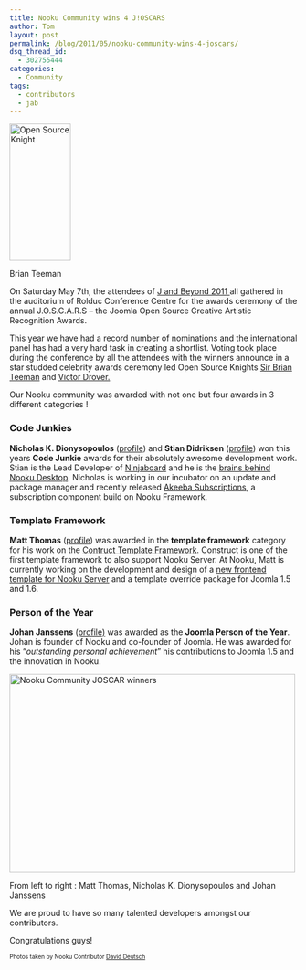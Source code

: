 ```yaml
---
title: Nooku Community wins 4 J!OSCARS
author: Tom
layout: post
permalink: /blog/2011/05/nooku-community-wins-4-joscars/
dsq_thread_id:
  - 302755444
categories:
  - Community
tags:
  - contributors
  - jab
---
```

<div class="wp-caption alignright" style="width: 117px">
  <a title="Open Source Knight by Nooku, on Flickr" href="http://www.flickr.com/photos/nooku/5715372117/"><img class="   " src="http://farm3.static.flickr.com/2211/5715372117_2eddb75d31_m.jpg" alt="Open Source Knight" width="107" height="240" /></a><p class="wp-caption-text">
    Brian Teeman
  </p>
</div>


  <p>
    On Saturday May 7th, the attendees of <a href="http://www.jandbeyond.org/">J and Beyond 2011 </a>all gathered in the auditorium of Rolduc Conference Centre for the awards ceremony of the annual J.O.S.C.A.R.S &#8211; the Joomla Open Source Creative Artistic Recognition Awards.
  </p>
  
  <p>
    This year we have had a record number of nominations and the international panel has had a very hard task in creating a shortlist. Voting took place during the conference by all the attendees with the winners announce in a star studded celebrity awards ceremony led Open Source Knights <a href="http://jandbeyond.org/brian-teeman.html">Sir Brian Teeman</a> and <a href="http://jandbeyond.org/victor-drover.html">Victor Drover.</a>
  </p>
  
  <p>
    Our Nooku community was awarded with not one but four awards in 3 different categories !
  </p>
  
  <h3>
    <!--more-->
  </h3>
  
  <h3>
    Code Junkies
  </h3>
  
  <p>
    <strong>Nicholas K. Dionysopoulos</strong> (<a href="http://nooku.assembla.com/profile/nikosdion">profile</a>) and <strong>Stian Didriksen</strong> (<a href="http://nooku.assembla.com/profile/stiandidriksen">profile</a>) won this years <strong>Code Junkie</strong> awards for their absolutely awesome development work. Stian is the Lead Developer of <a href="http://ninjaforge.com/extensions/ninjaboard">Ninjaboard</a> and he is the <a href="http://blog.nooku.org/2011/04/nooku-desktop-web-meets-desktop/">brains behind Nooku Desktop</a>. Nicholas is working in our incubator on an update and package manager and recently released <a href="https://www.akeebabackup.com/software/akeeba-subscriptions.html">Akeeba Subscriptions</a>, a subscription component build on Nooku Framework.
  </p>
  
  <h3>
    Template Framework
  </h3>
  
  <p>
    <strong>Matt Thomas</strong> (<a href="http://nooku.assembla.com/profile/betweenbrain">profile</a>) was awarded in the <strong>template framework</strong> category for his work on the <a href="http://joomlaengineering.com/">Contruct Template Framework</a>. Construct is one of the first template framework to also support Nooku Server. At Nooku, Matt is currently working on the development and design of a <a href="https://nooku.assembla.com/spaces/nooku-server/tickets/93-design-a-new-frontend-template">new frontend template for Nooku Server</a> and a template override package for Joomla 1.5 and 1.6.
  </p>
  
  <h3>
    Person of the Year
  </h3>
  
  <p>
    <strong>Johan Janssens</strong> (<a href="http://nooku.assembla.com/profile/johanjanssens">profile)</a> was awarded as the <strong>Joomla Person of the Year</strong>. Johan is founder of Nooku and co-founder of Joomla. He was awarded for his &#8220;<em>outstanding personal achievement</em>&#8221; his contributions to Joomla 1.5 and the innovation in Nooku.
  </p>
  
  <div class="wp-caption aligncenter" style="width: 510px">
    <a title="Nooku Community JOSCAR winners by Nooku, on Flickr" href="http://www.flickr.com/photos/nooku/5715951754/"><img src="http://farm4.static.flickr.com/3319/5715951754_6395fdba9b.jpg" alt="Nooku Community JOSCAR winners" width="500" height="348" /></a><p class="wp-caption-text">
      From left to right : Matt Thomas, Nicholas K. Dionysopoulos and Johan Janssens
    </p>
  </div>
  
  <p>
    We are proud to have so many talented developers amongst our contributors.
  </p>
  
  <p>
    Congratulations guys!
  </p>
  
  <div style="font-size: 10px;">
    Photos taken by Nooku Contributor <a href="http://www.flickr.com/photos/valanx/">David Deutsch</a>
  </div>
